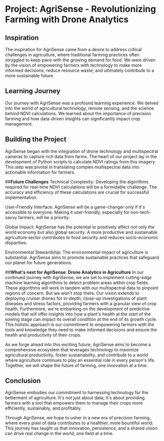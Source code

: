 # Project: AgriSense - Revolutionizing Farming with Drone Analytics

## **Inspiration**

The inspiration for AgriSense came from a desire to address critical challenges in agriculture, where traditional farming practices often struggled to keep pace with the growing demand for food. We were driven by the vision of empowering farmers with technology to make more informed decisions, reduce resource waste, and ultimately contribute to a more sustainable future.

## **Learning Journey**

Our journey with AgriSense was a profound learning experience. We delved into the world of agricultural technology, remote sensing, and the science behind NDVI calculations. We learned about the importance of precision farming and how data-driven insights can significantly impact crop management.

## **Building the Project**

AgriSense began with the integration of drone technology and multispectral cameras to capture rich data from farms. The heart of our project lay in the development of Python scripts to calculate NDVI ratings from this imagery. This step was pivotal in translating complex multispectral data into actionable information for farmers.

##**Future Challenges**
Technical Complexity: Developing the algorithms required for real-time NDVI calculations will be a formidable challenge. The accuracy and efficiency of these calculations are crucial for successful implementation.

User-Friendly Interface: AgriSense will be a game-changer only if it's accessible to everyone. Making it user-friendly, especially for non-tech-savvy farmers, will be a priority.

Global Impact: AgriSense has the potential to positively affect not only the world economy but also global security. A more productive and sustainable agriculture sector contributes to food security and reduces socio-economic disparities.

Environmental Stewardship: The environmental impact of agriculture is substantial. AgriSense aims to promote sustainable practices that safeguard our planet for future generations.

##**What's next for AgriSense: Drone Analytics in Agriculture**
In our continued journey with AgriSense, we are set to implement cutting-edge machine learning algorithms to detect problem areas within crop fields. These algorithms will work in tandem with our multispectral data to pinpoint regions of concern. But we won't stop there. Our vision extends to deploying cruiser drones for in-depth, close-up investigations of plant diseases and stress factors, providing farmers with a granular view of crop health. Furthermore, we're embarking on the development of predictive models that will offer insights into how a plant's health at the start of the sowing stage can impact its overall condition at the end of its growth cycle. This holistic approach is our commitment to empowering farmers with the tools and knowledge they need to make informed decisions and ensure the health and productivity of their crops.

As we forge ahead into this exciting future, AgriSense aims to become a comprehensive ecosystem that leverages technology to maximize agricultural productivity, foster sustainability, and contribute to a world where agriculture continues to play an essential role in every person's life. Together, we will shape the future of farming, one innovation at a time.

## **Conclusion**

AgriSense embodies our commitment to harnessing technology for the betterment of agriculture. It's not just about data; it's about providing farmers with a tool that empowers them to manage their crops more efficiently, sustainably, and profitably.

Through AgriSense, we hope to usher in a new era of precision farming, where every pixel of data contributes to a healthier, more bountiful world. This journey has taught us that innovation, persistence, and a shared vision can drive real change in the world, one field at a time.





